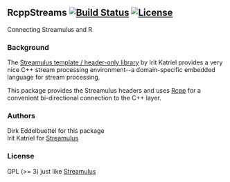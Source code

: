 ## RcppStreams [![Build Status](https://travis-ci.org/eddelbuettel/rcppstreams.png)](https://travis-ci.org/eddelbuettel/rcppstreams) [![License](http://img.shields.io/badge/license-GPL%20%28%3E=%203%29-brightgreen.svg?style=flat)](http://www.gnu.org/licenses/gpl-3.0.html)

Connecting Streamulus and R

### Background

The [Streamulus template / header-only library](http://iritkatriel.github.io/streamulus/) 
by Irit Katriel provides a very nice C++ stream processing environment--a
domain-specific embedded language for stream processing.

This package provides the Streamulus headers and uses
[Rcpp](http://dirk.eddelbuettel.com/code/rcpp.html) for a convenient
bi-directional connection to the C++ layer.

### Authors

Dirk Eddelbuettel for this package\
Irit Katriel for [Streamulus](http://iritkatriel.github.io/streamulus/)

### License

GPL (>= 3) just like [Streamulus](http://iritkatriel.github.io/streamulus/)

